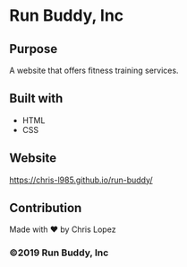 # Run Buddy, Inc

## Purpose 
A website that offers fitness training services.

## Built with
* HTML
* CSS

## Website
https://chris-l985.github.io/run-buddy/

## Contribution
Made with ❤️ by Chris Lopez

### ©️2019 Run Buddy, Inc 
